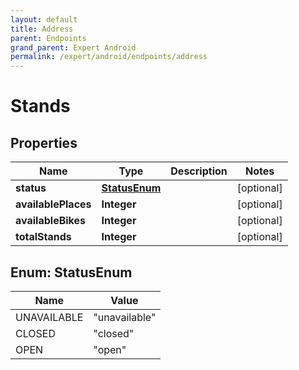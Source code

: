 ```yaml
---
layout: default
title: Address
parent: Endpoints
grand_parent: Expert Android
permalink: /expert/android/endpoints/address
---
```


# Stands

## Properties
Name | Type | Description | Notes
------------ | ------------- | ------------- | -------------
**status** | [**StatusEnum**](#StatusEnum) |  |  [optional]
**availablePlaces** | **Integer** |  |  [optional]
**availableBikes** | **Integer** |  |  [optional]
**totalStands** | **Integer** |  |  [optional]


<a name="StatusEnum"></a>
## Enum: StatusEnum
Name | Value
---- | -----
UNAVAILABLE | &quot;unavailable&quot;
CLOSED | &quot;closed&quot;
OPEN | &quot;open&quot;



